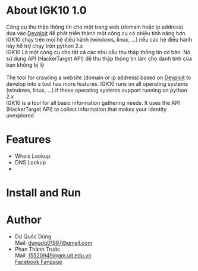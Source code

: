 # About IGK10 1.0
Công cụ thu thập thông tin cho một trang web (domain hoặc ip address) dựa vào [Devploit](https://githacktools.blogspot.com/2018/07/devploit-information-gathering-tool.html) để phát triển thành một công cụ có nhiều tính năng hơn. IGK10 chạy trên mọi hệ điều hành (windows, linux, ...) nếu các hệ điều hành này hỗ trợ chạy trên python 2.x<br />
IGK10 Là một công cụ cho tất cả các nhu cầu thu thập thông tin cơ bản. Nó sử dụng API (HackerTarget API) để thu thập thông tin làm cho danh tính của bạn không bị lộ<br /><br />
The tool for crawling a website (domain or ip address) based on [Devploit](https://githacktools.blogspot.com/2018/07/devploit-information-gathering-tool.html) to develop into a tool has more features. IGK10 runs on all operating systems (windows, linux, ...) if these operating systems support running on python 2.x<br />
IGK10 is a tool for all basic information gathering needs. It uses the API (HackerTarget API) to collect information that makes your identity unexplored
# Features
  + Whois Lookup
  + DNS Lookup
  + 
# Install and Run
# Author
  + Dư Quốc Dũng<br />
    Mail: dungdq01997@gmail.com<br />
  + Phan Thành Trước<br />
    Mail: 15520949@gm.uit.edu.vn<br />
    [Facebook Fanpage](https://www.facebook.com/TruocPT/?fb_dtsg_ag=Ady8hpoFdZYTe09E6-xwODi-qqvD-KwhNXlFfu4XPzi8XA%3AAdz-taMWD-yspnUPcxhbSAIlyXcI2Jmwn9DqRQJRgN_flg)

